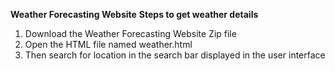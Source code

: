 **Weather Forecasting Website**
**Steps to get weather details**

1. Download the Weather Forecasting Website Zip file
2. Open the HTML file named weather.html
3. Then search for location in the search bar displayed in the user interface
